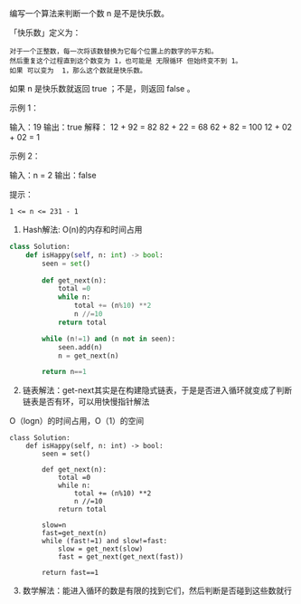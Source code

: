 编写一个算法来判断一个数 n 是不是快乐数。

「快乐数」定义为：

    对于一个正整数，每一次将该数替换为它每个位置上的数字的平方和。
    然后重复这个过程直到这个数变为 1，也可能是 无限循环 但始终变不到 1。
    如果 可以变为  1，那么这个数就是快乐数。

如果 n 是快乐数就返回 true ；不是，则返回 false 。

 

示例 1：

输入：19
输出：true
解释：
12 + 92 = 82
82 + 22 = 68
62 + 82 = 100
12 + 02 + 02 = 1

示例 2：

输入：n = 2
输出：false

 

提示：

    1 <= n <= 231 - 1





1. Hash解法: O(n)的内存和时间占用

```python
class Solution:
    def isHappy(self, n: int) -> bool:
        seen = set()
        
        def get_next(n):
            total =0
            while n: 
                total += (n%10) **2
                n //=10 
            return total 

        while (n!=1) and (n not in seen):
            seen.add(n)
            n = get_next(n)

        return n==1
```

2. 链表解法：get-next其实是在构建隐式链表，于是是否进入循环就变成了判断链表是否有环，可以用快慢指针解法

O（logn）的时间占用，O（1）的空间

```
class Solution:
    def isHappy(self, n: int) -> bool:
        seen = set()
        
        def get_next(n):
            total =0
            while n: 
                total += (n%10) **2
                n //=10 
            return total 

        slow=n 
        fast=get_next(n)
        while (fast!=1) and slow!=fast:
            slow = get_next(slow)
            fast = get_next(get_next(fast))

        return fast==1

```

3. 数学解法：能进入循环的数是有限的找到它们，然后判断是否碰到这些数就行



